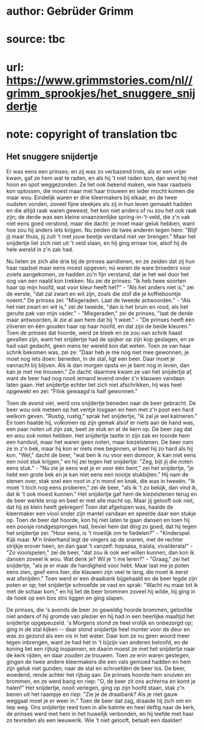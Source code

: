 # author: Gebrüder Grimm
# source: tbc
# url: https://www.grimmstories.com/nl//grimm_sprookjes/het_snuggere_snijdertje
# note: copyright of translation tbc

## Het snuggere snijdertje 

Er was eens een prinses; en zij was zo verbazend trots, als er een
vrijer kwam, gaf ze hem wat te raden, en als hij 't niet raden kon, dan
werd hij met hoon en spot weggezonden. Ze liet ook bekend maken, wie
haar raadsels kon oplossen, die moest maar met haar trouwen en ieder
mocht komen die maar wou. Eindelijk waren er drie kleermakers bij
elkaar, en de twee oudsten vonden, zoveel fijne steekjes als zij in hun
leven gemaakt hadden en die altijd raak waren geweest, het kon niet
anders of nu zou het ook raak zijn; de derde was een kleine
onaanzienlijke spring-in-'t-veld, die z'n vak niet eens goed verstond,
maar die dacht: je moet maar geluk hebben, want hoe zou hij anders iets
krijgen. Nu zeiden de twee anderen tegen hem: "Blijf jij maar thuis,
jij zult 't met jouw beetje verstand niet ver brengen." Maar het
snijdertje liet zich niet uit 't veld slaan, en hij ging ernaar toe,
alsof hij de hele wereld in z'n zak had.

Nu lieten ze zich alle drie bij de prinses aandienen, en ze zeiden dat
zij hun haar raadsel maar eens moest opgeven; nú waren de ware broeders
voor zoiets aangekomen, ze hadden zo'n fijn verstand, dat je het wel
door het oog van een naald kon trekken. Nu zei de prinses: "Ik heb twee
soorten haar op mijn hoofd, wat voor kleur heeft het?" - "Als het
anders niet is," zei de eerste, "dat zal zwart en wit zijn, zoals die
stof die je koffieboontje noemt." De prinses zei: "Misgeraden. Laat de
tweede antwoorden." - "Als het niet zwart en wit is," zei de tweede,
"dan is het bruin en rood, als het geruite pak van mijn vader." -
"Misgeraden," zei de prinses, "laat de derde maar antwoorden, ik zie
al aan hem dat hij 't weet." - "De prinses heeft één zilveren en één
gouden haar op haar hoofd, en dat zijn de beide kleuren." Toen de
prinses dat hoorde, werd ze bleek en ze zou van schrik haast gevallen
zijn, want het snijdertje had de spijker op zijn kop geslagen, en ze had
vast gedacht, geen mens ter wereld kon dat weten. Toen ze van haar
schrik bekomen was, zei ze: "Daar heb je me nog niet mee gewonnen, je
moet nog iets doen: beneden, in de stal, ligt een beer. Daar moet je
vannacht bij blijven. Als ik dan morgen opsta en je bent nog in leven,
dan kan je met me trouwen." Ze dacht: daarmee kwam ze van het
snijdertje af, want de beer had nog nooit iemand levend onder z'n
klauwen vandaan laten gaan. Het snijdertje echter liet zich niet
afschrikken, hij was heel opgewekt en zei: "Flink gewaagd is half
gewonnen."

Toen de avond viel, werd ons snijdertje beneden naar de beer gebracht.
De beer wou ook meteen op het ventje losgaan en hem met z'n poot een
hard welkom geven. "Rustig, rustig," sprak het snijdertje, "ik zal je
wel kalmeren." En toen haalde hij, volkomen op zijn gemak alsof er
niets aan de hand was, een paar noten uit zijn zak, beet ze stuk en at
de kern op. De beer zag dat en wou ook noten hebben. Het snijdertje
tastte in zijn zak en toonde hem een handvol, maar het waren geen noten,
maar kiezelstenen. De beer nam ze in z'n bek, maar hij kon er niets mee
beginnen, al beet hij zo hard als hij kon. "Wel," dacht de beer, "wat
ben ik nu voor een domoor, ik kan niet eens een noot stuk krijgen," en
hij zei tegen het snijdertje: "Zeg, bijt jij die noten eens stuk." -
"Nu zie je eens wat je er voor één bent," zei het snijdertje, "je
hebt een grote bek en je kan niet eens een nootje stukbijten." Hij nam
de stenen over, stak snel een noot in z'n mond en knak, die was in
tweeën. "Ik moet 't toch nog eens proberen," zei de beer, "als ik
't zo bekijk, dan vind ik, dat ik 't ook moest kunnen." Het
snijdertje gaf hem de kiezelstenen terug en de beer werkte erop en beet
er met alle macht op. Maar jij gelooft ook niet, dat hij ze klein heeft
gekregen! Toen dat afgelopen was, haalde de kleermaker een viool onder
zijn mantel vandaan en speelde daar een stukje op. Toen de beer dat
hoorde, kon hij niet laten te gaan dansen en toen hij een poosje
rondgesprongen had, beviel hem dat ding zo goed, dat hij tegen het
snijdertje zei: "Hoor eens, is 't moeilijk om te fiedelen?" -
"Kinderspel. Kijk maar. M'n linkerhand legt de vingers op de snaren,
met de rechter strijkje erover heen, en dan gaat 't vanzelf: hopsasa,
tralala, vivalderala!" - "Zo vioolspelen," zei de beer, "dat zou ik
ook wel willen kunnen, dan kon ik dansen zoveel ik wou. Wat denk je? Wil
je 't me leren?" - "Graag," zei het snijdertje, "als je er maar de
handigheid voor hebt. Maar laat me je poten eens zien, geef eens hier,
die klauwen zijn veel te lang, die moet ik eerst wat afsnijden." Toen
werd er een draaibank bijgehaald en de beer legde zijn poten er op; het
snijdertje schroefde ze vast en sprak: "Wacht nu maar tot ik met de
schaar kom," en hij liet de beer brommen zoveel hij wilde, hij ging in
de hoek op een bos stro liggen en ging slapen.

De prinses, die 's avonds de beer zo geweldig hoorde brommen, geloofde
niet anders of hij gromde van plezier en hij had in een heerlijke
maaltijd het snijdertje opgepeuzeld. 's Morgens stond ze heel vrolijk
en onbezorgd op; ging in de stal kijken -- daar stond snijdertje heel
monter voor de deur en was zo gezond als een vis in het water. Daar kon
ze nu geen woord meer tegen inbrengen, want ze had het in 't bijzijn
van anderen beloofd, en de koning liet een rijtuig inspannen, en daarin
moest ze met het snijdertje naar de kerk rijden, en daar zouden ze
trouwen. Toen ze erin waren gestegen, gingen de twee andere kleermakers
die een vals gemoed hadden en hem zijn geluk niet gunden, naar de stal
en schroefden de beer los. De beer, woedend, rende achter het rijtuig
aan. De prinses hoorde hem snuiven en brommen, en ze werd bang en riep:
"O, de beer zit ons achterna en komt je halen!" Het snijdertje, nooit
verlegen, ging op zijn hoofd staan, stak z'n benen uit het raampje en
riep: "Zie je de draaibank? Als je niet gauw weggaat moet je er weer
in." Toen de beer dat zag, draaide hij zich om en liep weg. Ons
snijdertje reed toen in alle kalmte en heel deftig naar de kerk, de
prinses werd met hem in het huwelijk verbonden, en hij leefde met haar
zo tevreden als een leeuwerik. Wie 't niet gelooft, betaalt een
daalder!
